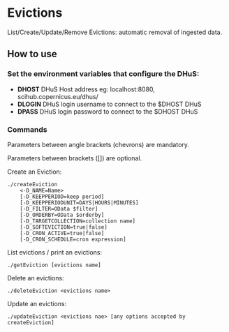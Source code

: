# Evictions
List/Create/Update/Remove Evictions: automatic removal of ingested data.

## How to use

### Set the environment variables that configure the DHuS:

+ **DHOST** DHuS Host address eg: localhost:8080, scihub.copernicus.eu/dhus/
+ **DLOGIN** DHuS login username to connect to the $DHOST DHuS
+ **DPASS** DHuS login password to connect to the $DHOST DHuS

### Commands

Parameters between angle brackets (chevrons) are mandatory.

Parameters between brackets ([]) are optional.

Create an Eviction:
```
./createEviction
    <-D_NAME=Name>
    [-D_KEEPPERIOD=keep period]
    [-D_KEEPPERIODUNIT=DAYS|HOURS|MINUTES]
    [-D_FILTER=OData $filter]
    [-D_ORDERBY=OData $orderby]
    [-D_TARGETCOLLECTION=collection name]
    [-D_SOFTEVICTION=true|false]
    [-D_CRON_ACTIVE=true|false]
    [-D_CRON_SCHEDULE=cron expression]
```

List evictions / print an evictions:
```
./getEviction [evictions name]
```

Delete an evictions:
```
./deleteEviction <evictions name>
```

Update an evictions:
```
./updateEviction <evictions nae> [any options accepted by createEviction]
```
